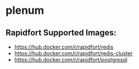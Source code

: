 # plenum

## Rapidfort Supported Images:

* https://hub.docker.com/r/rapidfort/redis
* https://hub.docker.com/r/rapidfort/redis-cluster
* https://hub.docker.com/r/rapidfort/postgresql